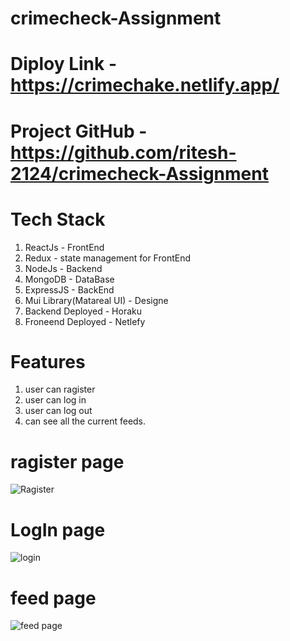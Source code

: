 # crimecheck-Assignment


# Diploy Link - https://crimechake.netlify.app/

# Project GitHub - https://github.com/ritesh-2124/crimecheck-Assignment

# Tech Stack 
1. ReactJs  - FrontEnd
2. Redux - state management for FrontEnd
3. NodeJs - Backend
4. MongoDB - DataBase
5. ExpressJS - BackEnd
6. Mui Library(Matareal UI) - Designe
7. Backend Deployed - Horaku 
8. Froneend Deployed - Netlefy

# Features 
1. user can ragister 
2. user can log in 
3. user can log out  
4. can see all the current feeds.


# ragister page 
![Ragister](https://user-images.githubusercontent.com/71218754/175814401-7d95d7a0-ae3e-4402-bbb8-4880fefede17.png)


# LogIn page 
![login](https://user-images.githubusercontent.com/71218754/175814409-27d8de53-bc0c-40d9-be61-eea5c749e487.png)

# feed page   

![feed page](https://user-images.githubusercontent.com/71218754/175814414-fba8dbb5-45c3-4d46-987c-f19c23b19403.png)

